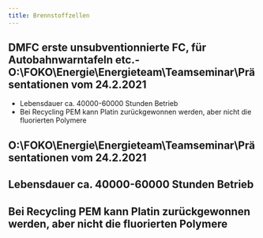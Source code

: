 ```yaml
---
title: Brennstoffzellen
---
```


## DMFC erste unsubventionnierte FC, für Autobahnwarntafeln etc.- O:\FOKO\Energie\Energieteam\Teamseminar\Präsentationen vom 24.2.2021
- Lebensdauer ca. 40000-60000 Stunden Betrieb
- Bei Recycling PEM kann Platin zurückgewonnen werden, aber nicht die fluorierten Polymere
## O:\FOKO\Energie\Energieteam\Teamseminar\Präsentationen vom 24.2.2021
## Lebensdauer ca. 40000-60000 Stunden Betrieb
## Bei Recycling PEM kann Platin zurückgewonnen werden, aber nicht die fluorierten Polymere
